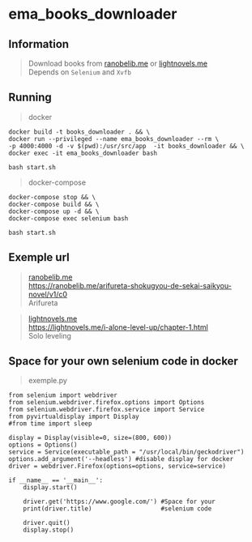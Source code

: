 # ema_books_downloader

## Information

> Download books from [ranobelib.me](https://ranobelib.me/) or [lightnovels.me](https://lightnovels.me/) \
> Depends on `Selenium` and `Xvfb`


## Running

> docker

```
docker build -t books_downloader . && \
docker run --privileged --name ema_books_downloader --rm \
-p 4000:4000 -d -v $(pwd):/usr/src/app  -it books_downloader && \
docker exec -it ema_books_downloader bash
```
```
bash start.sh
```

> docker-compose

```
docker-compose stop && \
docker-compose build && \
docker-compose up -d && \
docker-compose exec selenium bash
```
```
bash start.sh
```



## Exemple url

> [ranobelib.me](https://ranobelib.me/) \
>https://ranobelib.me/arifureta-shokugyou-de-sekai-saikyou-novel/v1/c0 \
>Arifureta


> [lightnovels.me](https://lightnovels.me/) \
>https://lightnovels.me/i-alone-level-up/chapter-1.html \
>Solo leveling

## Space for your own selenium code in docker
>exemple.py

```
from selenium import webdriver
from selenium.webdriver.firefox.options import Options
from selenium.webdriver.firefox.service import Service
from pyvirtualdisplay import Display
#from time import sleep

display = Display(visible=0, size=(800, 600))
options = Options()
service = Service(executable_path = "/usr/local/bin/geckodriver")
options.add_argument('--headless') #disable display for docker
driver = webdriver.Firefox(options=options, service=service)

if __name__ == '__main__':
    display.start()

    driver.get('https://www.google.com/') #Space for your
    print(driver.title)                   #selenium code

    driver.quit()
    display.stop()
```